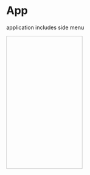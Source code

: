 # App
application includes side menu

<img scr = "https://github.com/StarovoytovDmitry/App/blob/master/about/1.png" width="200" height="350">
